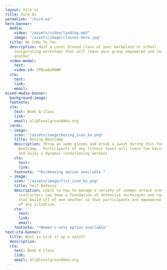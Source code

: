```yaml
---
layout: hire-us
title: Hire Us
permalink: "/hire-us"
hero-banner:
  media:
    video: "/assets/video/landing.mp4"
    image: "/assets/image/classes-hero.jpg"
  title: We Come To You
  description: Host a Level Ground class at your workplace or school.  We provide
    invigorating workshops that will leave your group empowered and connected to one
    another.
  video-modal:
    text: 
    video-id: CPBzwBuMOWM
  cta:
    text: 
    link: 
    email: 
mixed-media-banner:
  background-image: 
  footnote: 
  cta:
    text: Book A Class
    link: 
    email: ali@levelgroundmma.org
  cards:
  - image: 
    icon: "/assets/image/boxing_icon_ko.png"
    title: Boxing Bootcamp
    description: Throw on some gloves and break a sweat during this fun, rigorous
      Bootcamp.  Participants of any fitness level will learn the basics of boxing
      and enjoy a dynamic conditioning workout.
    cta:
      text: 
      link: 
    footnote: "*Kickboxing option available."
  - image: 
    icon: "/assets/image/fist_icon_ko.png"
    title: Self-Defense
    description: Learn to how to manage a variety of common attack scenarios!  Our
      instructors lay down a foundation of defensive techniques and counter attacks
      that build off of one another so that participants are empowered to take control
      of any situation.
    cta:
      text: 
      link: 
      email: 
    footnote: "*Women’s-only option available"
text-cta-banner:
  title: Want to kick it up a notch?
  description: 
  cta:
    text: Book A Class
    link: 
    email: ali@levelgroundmma.org
---
```

